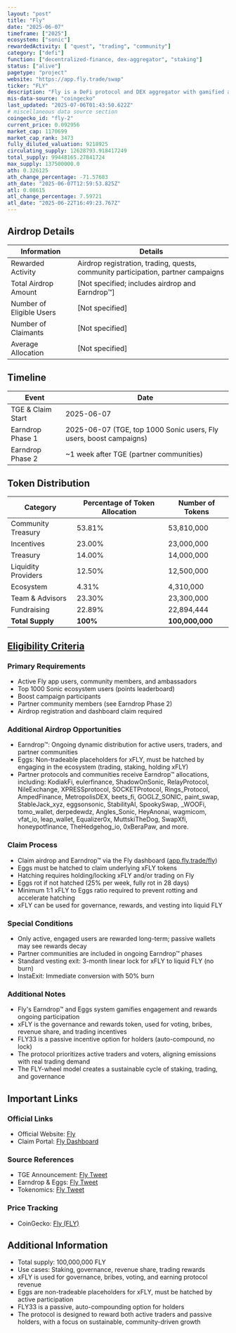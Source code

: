 ```yaml
---
layout: "post"
title: "Fly"
date: "2025-06-07"
timeframe: ["2025"]
ecosystem: ["sonic"]
rewardedActivity: [ "quest", "trading", "community"]
category: ["defi"]
function: ["decentralized-finance, dex-aggregator", "staking"]
status: ["alive"]
pagetype: "project"
website: "https://app.fly.trade/swap"
ticker: "FLY"
description: "Fly is a DeFi protocol and DEX aggregator with gamified airdrop and engagement mechanics, rewarding active users, traders, and community members through a dynamic Earndrop™ system."
mis-data-source: "coingecko"
last_updated: "2025-07-06T01:43:50.622Z"
# miscellaneous data source section
coingecko_id: "fly-2"
current_price: 0.092956
market_cap: 1170699
market_cap_rank: 3473
fully_diluted_valuation: 9218925
circulating_supply: 12628793.918417249
total_supply: 99448165.27841724
max_supply: 137500000.0
ath: 0.326125
ath_change_percentage: -71.57683
ath_date: "2025-06-07T12:59:53.825Z"
atl: 0.08615
atl_change_percentage: 7.59721
atl_date: "2025-06-22T16:49:23.767Z"
---
```


## Airdrop Details

| Information              | Details                                                     |
| ------------------------ | ----------------------------------------------------------- |
| Rewarded Activity        | Airdrop registration, trading, quests, community participation, partner campaigns |
| Total Airdrop Amount     | [Not specified; includes airdrop and Earndrop™]             |
| Number of Eligible Users | [Not specified]                                             |
| Number of Claimants      | [Not specified]                                             |
| Average Allocation       | [Not specified]                                             |

## Timeline

| Event               | Date                                           |
| ------------------- | ---------------------------------------------- |
| TGE & Claim Start   | 2025-06-07                                     |
| Earndrop Phase 1    | 2025-06-07 (TGE, top 1000 Sonic users, Fly users, boost campaigns) |
| Earndrop Phase 2    | ~1 week after TGE (partner communities)         |

## Token Distribution

| Category              | Percentage of Token Allocation | Number of Tokens   |
| --------------------- | ------------------------------ | ------------------ |
| Community Treasury    | 53.81%                         | 53,810,000         |
| Incentives            | 23.00%                         | 23,000,000         |
| Treasury              | 14.00%                         | 14,000,000         |
| Liquidity Providers   | 12.50%                         | 12,500,000         |
| Ecosystem             | 4.31%                          | 4,310,000          |
| Team & Advisors       | 23.30%                         | 23,300,000         |
| Fundraising           | 22.89%                         | 22,894,444         |
| **Total Supply**      | **100%**                       | **100,000,000**    |

## [Eligibility Criteria](https://x.com/flytrade_/status/1931134273702281451)

### Primary Requirements

- Active Fly app users, community members, and ambassadors
- Top 1000 Sonic ecosystem users (points leaderboard)
- Boost campaign participants
- Partner community members (see Earndrop Phase 2)
- Airdrop registration and dashboard claim required

### Additional Airdrop Opportunities

- Earndrop™: Ongoing dynamic distribution for active users, traders, and partner communities
- Eggs: Non-tradeable placeholders for xFLY, must be hatched by engaging in the ecosystem (trading, staking, holding xFLY)
- Partner protocols and communities receive Earndrop™ allocations, including: KodiakFi, eulerfinance, ShadowOnSonic, RelayProtocol, NileExchange, XPRESSprotocol, SOCKETProtocol, Rings_Protocol, AmpedFinance, MetropolisDEX, beets_fi, GOGLZ_SONIC, paint_swap, StableJack_xyz, eggsonsonic, StabilityAI, SpookySwap, _WOOFi, tomo_wallet, derpedewdz, Angles_Sonic, HeyAnonai, wagmicom, vfat_io, leap_wallet, Equalizer0x, MuttskiTheDog, SwapXfi, honeypotfinance, TheHedgehog_io, 0xBeraPaw, and more.

### Claim Process

- Claim airdrop and Earndrop™ via the Fly dashboard ([app.fly.trade/fly](http://app.fly.trade/fly))
- Eggs must be hatched to claim underlying xFLY tokens
- Hatching requires holding/locking xFLY and/or trading on Fly
- Eggs rot if not hatched (25% per week, fully rot in 28 days)
- Minimum 1:1 xFLY to Eggs ratio required to prevent rotting and accelerate hatching
- xFLY can be used for governance, rewards, and vesting into liquid FLY

### Special Conditions

- Only active, engaged users are rewarded long-term; passive wallets may see rewards decay
- Partner communities are included in ongoing Earndrop™ phases
- Standard vesting exit: 3-month linear lock for xFLY to liquid FLY (no burn)
- InstaExit: Immediate conversion with 50% burn

### Additional Notes

- Fly's Earndrop™ and Eggs system gamifies engagement and rewards ongoing participation
- xFLY is the governance and rewards token, used for voting, bribes, revenue share, and trading incentives
- FLY33 is a passive incentive option for holders (auto-compound, no lock)
- The protocol prioritizes active traders and voters, aligning emissions with real trading demand
- The FLY-wheel model creates a sustainable cycle of staking, trading, and governance

## Important Links

### Official Links

- Official Website: [Fly](https://app.fly.trade/swap)
- Claim Portal: [Fly Dashboard](http://app.fly.trade/fly)

### Source References

- TGE Announcement: [Fly Tweet](https://x.com/flytrade_/status/1931134273702281451)
- Earndrop & Eggs: [Fly Tweet](https://x.com/flytrade_/status/1932485221393264845)
- Tokenomics: [Fly Tweet](https://x.com/flytrade_/status/1915130170672918923)

### Price Tracking

- CoinGecko: [Fly (FLY)](https://www.coingecko.com/en/coins/fly-2)

## Additional Information

- Total supply: 100,000,000 FLY
- Use cases: Staking, governance, revenue share, trading rewards
- xFLY is used for governance, bribes, voting, and earning protocol revenue
- Eggs are non-tradeable placeholders for xFLY, must be hatched by active participation
- FLY33 is a passive, auto-compounding option for holders
- The protocol is designed to reward both active traders and passive holders, with a focus on sustainable, community-driven growth